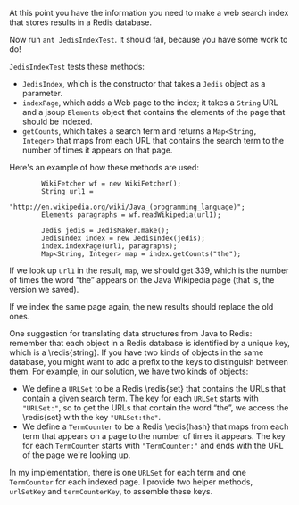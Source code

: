 At this point you have the information you need to make a web search index that stores results in a Redis database.


Now run `ant JedisIndexTest`. It should fail, because you have some work to do!

`JedisIndexTest` tests these methods:



*  `JedisIndex`, which is the constructor that takes a `Jedis` object as a parameter.
*  `indexPage`, which adds a Web page to the index; it takes a `String` URL and a jsoup `Elements` object that contains the elements of the page that should be indexed.
*  `getCounts`, which takes a search term and returns a `Map<String, Integer>` that maps from each URL that contains the search term to the number of times it appears on that page. 

Here's an example of how these methods are used:

```code
        WikiFetcher wf = new WikiFetcher();
        String url1 = 
            "http://en.wikipedia.org/wiki/Java_(programming_language)";
        Elements paragraphs = wf.readWikipedia(url1);

        Jedis jedis = JedisMaker.make();
        JedisIndex index = new JedisIndex(jedis);
        index.indexPage(url1, paragraphs);
        Map<String, Integer> map = index.getCounts("the");
```

If we look up `url1` in the result, `map`, we should get 339, which is the number of times the word “the” appears on the Java Wikipedia page (that is, the version we saved).


If we index the same page again, the new results should replace the old ones.

One suggestion for translating data structures from Java to Redis: remember that each object in a Redis database is identified by a unique key, which is a \redis{string}. If you have two kinds of objects in the same database, you might want to add a prefix to the keys to distinguish between them. For example, in our solution, we have two kinds of objects:



*  We define a `URLSet` to be a Redis \redis{set} that contains the URLs that contain a given search term. The key for each `URLSet` starts with `"URLSet:"`, so to get the URLs that contain the word “the”, we access the \redis{set} with the key `"URLSet:the"`.
*  We define a `TermCounter` to be a Redis \redis{hash} that maps from each term that appears on a page to the number of times it appears. The key for each `TermCounter` starts with `"TermCounter:"` and ends with the URL of the page we're looking up. 


In my implementation,  there is one `URLSet` for each term and one `TermCounter` for each indexed page. I provide two helper methods, `urlSetKey` and `termCounterKey`, to assemble these keys.